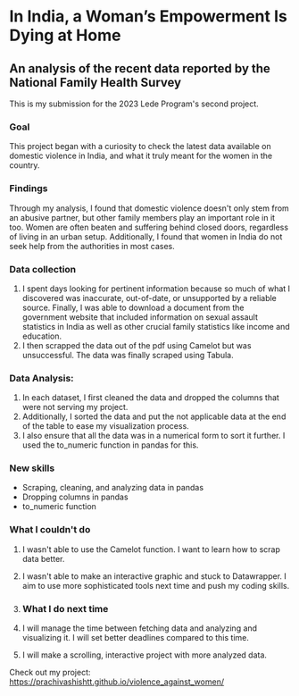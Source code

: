 # In India, a Woman’s Empowerment Is Dying at Home

## An analysis of the recent data reported by the National Family Health Survey 

This is my submission for the 2023 Lede Program's second project. 

### Goal
This project began with a curiosity to check the latest data available on domestic violence in India, and what it truly meant for the women in the country. 

### Findings
Through my analysis, I found that domestic violence doesn't only stem from an abusive partner, but other family members play an important role in it too. Women are often beaten and suffering behind closed doors, regardless of living in an urban setup. Additionally, I found that women in India do not seek help from the authorities in most cases. 

### Data collection
1. I spent days looking for pertinent information because so much of what I discovered was inaccurate, out-of-date, or unsupported by a reliable source. Finally, I was able to download a document from the government website that included information on sexual assault statistics in India as well as other crucial family statistics like income and education.
2. I then scrapped the data out of the pdf using Camelot but was unsuccessful. The data was finally scraped using Tabula. 

### Data Analysis:
1. In each dataset, I first cleaned the data and dropped the columns that were not serving my project.
2. Additionally, I sorted the data and put the not applicable data at the end of the table to ease my visualization process.
3. I also ensure that all the data was in a numerical form to sort it further. I used the to_numeric function in pandas for this.

### New skills
- Scraping, cleaning, and analyzing data in pandas 
- Dropping columns in pandas 
- to_numeric function
  
### What I couldn't do 
1. I wasn't able to use the Camelot function. I want to learn how to scrap data better.
2. I wasn't able to make an interactive graphic and stuck to Datawrapper. I aim to use more sophisticated tools next time and push my coding skills.

3. ### What I do next time 
1. I will manage the time between fetching data and analyzing and visualizing it. I will set better deadlines compared to this time.
2. I will make a scrolling, interactive project with more analyzed data.

Check out my project: https://prachivashishtt.github.io/violence_against_women/
   
